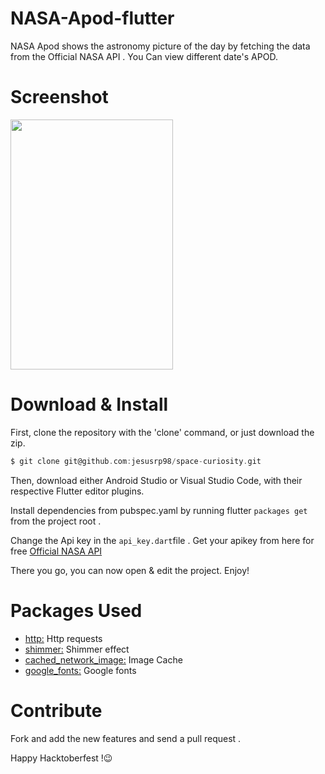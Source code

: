 # NASA-Apod-flutter
 NASA Apod shows the astronomy picture of the day by fetching the data from the Official NASA API . You Can view different date's APOD. 

# Screenshot
<img src="https://github.com/sainiteshb/NASA-Apod-flutter/blob/main/screenshots/Screenshot_1601807711.png" width="260px" height="400px" >

# Download & Install
First, clone the repository with the 'clone' command, or just download the zip.
```C
$ git clone git@github.com:jesusrp98/space-curiosity.git
```
Then, download either Android Studio or Visual Studio Code, with their respective Flutter editor plugins.

Install dependencies from pubspec.yaml by running flutter ``` packages get ``` from the project root .

Change the Api key in the ``` api_key.dart ```file . Get your apikey from here for free [Official NASA API](https://api.nasa.gov/)

There you go, you can now open & edit the project. Enjoy!

# Packages Used

* [http:](https://pub.dev/packages/http)  Http requests
* [shimmer:](https://pub.dev/packages/shimmer)  Shimmer effect
* [cached_network_image:](https://pub.dev/packages/cached_network_image) Image Cache
* [google_fonts:](https://pub.dev/packages/google_fonts) Google fonts

# Contribute 

Fork and add the new features and send a pull request . 

Happy Hacktoberfest !😉
